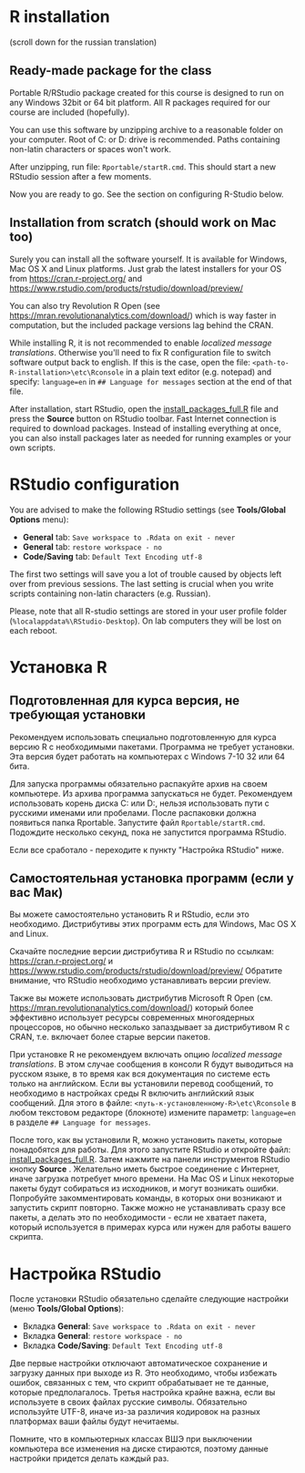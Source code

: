 # R installation
(scroll down for the russian translation)

## Ready-made package for the class
Portable R/RStudio package created for this course is designed to run on any Windows 32bit or 64 bit platform.
All R packages required for our course are included (hopefully).

You can use this software by unzipping archive to a reasonable folder on your computer. Root of C: or D: drive is recommended. Paths containing non-latin characters or spaces won't work.

After unzipping, run file: `Rportable/startR.cmd`. This should start a new RStudio session after a few moments.

Now you are ready to go. See the  section on configuring R-Studio below.


## Installation from scratch (should work on Mac too)

Surely you can install all the software yourself. It is available for Windows, Mac OS X and Linux platforms.
Just grab the latest installers for your OS from https://cran.r-project.org/ and https://www.rstudio.com/products/rstudio/download/preview/

You can also try Revolution R Open (see https://mran.revolutionanalytics.com/download/) which is way faster in computation, but the included package versions lag behind the CRAN.

While installing R, it is not recommended to enable *localized message translations*. Otherwise you'll need to fix R configuration file to switch software output back to english.  If this is the case, open the file:
`<path-to-R-installation>\etc\Rconsole` in a plain text editor (e.g. notepad) and specify: `language=en` in `## Language for messages` section at the end of that file.

After installation, start RStudio, open the [install_packages_full.R](install_packages_full.R) file and press the **Source** button on RStudio toolbar. Fast Internet connection is required to download packages. Instead of installing everything at once, you can also install packages later as needed for running examples or your own scripts.


# RStudio configuration
You are advised to make the following RStudio settings (see **Tools/Global Options** menu):
 - **General** tab: `Save workspace to .Rdata on exit - never`
 - **General** tab: `restore workspace - no`
 - **Code/Saving** tab: `Default Text Encoding utf-8`

The first two settings will save you a lot of trouble caused by objects left over from previous sessions.
The last setting is crucial when you write scripts containing non-latin characters (e.g. Russian).


Please, note that all R-studio settings are stored in your user profile folder (`%localappdata%\RStudio-Desktop`). On lab computers they will be lost on each reboot.



# Установка R

## Подготовленная для курса версия, не требующая установки

Рекомендуем использовать специально подготовленную для курса версию R с необходимыми пакетами. Программа не требует установки. Эта версия будет работать на компьютерах с Windows 7-10 32 или 64 бита.

Для запуска программы обязательно распакуйте архив на своем компьютере. Из архива программа запускаться не будет. Рекомендуем использовать корень диска C: или D:, нельзя использовать пути с русскими именами или пробелами. После распаковки должна появиться папка Rportable. Запустите файл `Rportable/startR.cmd`. Подождите несколько секунд, пока не запустится программа RStudio.

Если все сработало - переходите к пункту "Настройка RStudio" ниже.

## Самостоятельная установка программ (если у вас Мак)

Вы можете самостоятельно установить R и RStudio, если это необходимо. Дистрибутивы этих программ есть для Windows, Mac OS X and Linux.

Скачайте последние версии дистрибутива R и RStudio по ссылкам:
https://cran.r-project.org/ и https://www.rstudio.com/products/rstudio/download/preview/
Обратите внимание, что RStudio необходимо устанавливать версии preview.

Также вы можете использовать дистрибутив Microsoft R Open (см. https://mran.revolutionanalytics.com/download/) который более эффективно использует ресурсы современных многоядерных процессоров, но обычно несколько запаздывает за дистрибутивом R с CRAN, т.е. включает более старые версии пакетов.


При установке R не рекомендуем включать опцию *localized message translations*. В этом случае сообщения в консоли R будут выводиться на русском языке, в то время как вся документация по системе есть только на английском. Если вы установили перевод сообщений, то необходимо в настройках среды R включить английский язык сообщений. Для этого в файле:
`<путь-к-установленному-R>\etc\Rconsole` в любом текстовом редакторе (блокноте) измените параметр: `language=en` в разделе `## Language for messages`.


После того, как вы установили R, можно установить пакеты, которые понадобятся для работы. Для этого запустите RStudio и откройте файл: [install_packages_full.R](install_packages_full.R). Затем нажмите на панели инструментов RStudio кнопку **Source** . Желательно иметь быстрое соединение с Интернет, иначе загрузка потребует много времени. На Mac OS и Linux некоторые пакеты будут собираться из исходников, и могут возникать ошибки. Попробуйте закомментировать команды, в которых они возникают и запустить скрипт повторно.
Также можно не устанавливать сразу все пакеты, а делать это по необходимости - если не хватает пакета, который используется в примерах курса или нужен для работы вашего скрипта.



# Настройка RStudio
После установки RStudio обязательно сделайте следующие настройки (меню **Tools/Global Options**):
 - Вкладка **General**: `Save workspace to .Rdata on exit - never`
 - Вкладка **General**: `restore workspace - no`
 - Вкладка **Code/Saving**: `Default Text Encoding utf-8`

Две первые настройки отключают автоматическое сохранение и загрузку данных при выходе из R. Это необходимо, чтобы избежать ошибок, связанных с тем, что скрипт обрабатывает не те данные, которые предполагалось.
Третья настройка крайне важна, если вы используете в своих файлах русские символы. Обязательно используйте UTF-8, иначе из-за различия кодировок на разных платформах ваши файлы будут нечитаемы.


Помните, что в компьютерных классах ВШЭ при выключении компьютера все изменения на диске стираются, поэтому данные настройки придется делать каждый раз.
